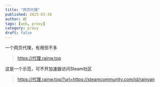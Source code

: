 ```yaml
---
title: "网页代理"
published: 2025-03-30
author: 颜
tags: [web, proxy]
category: proxy
draft: false
---
```


一个网页代理，有用但不多
> https://代理.rainw.top

这是一个示范，可不开加速器访问Steam社区
> https://代理.rainw.top/?url=https://steamcommunity.com/id/rainyan